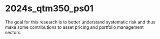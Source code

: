 # 2024s_qtm350_ps01
The goal for this research is to better understand systematic risk and thus make some contributions to asset pricing and portfolio management sectors. 
